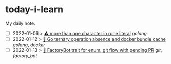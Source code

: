# today-i-learn
My daily note.


- [ ] 2022-01-06 > [ ⚠️ more than one character in rune literal](days/2022_01_06.md) *golang*
- [ ] 2022-01-12 > [ 🧠 Go ternary operation absence and docker bundle cache](days/2022_01_12.md) *golang*, *docker*
- [ ] 2022-01-13 > [ 🧠 FactoryBot trait for enum, git flow with pending PR](days/2022_01_13.md) *git*, *factory_bot*
